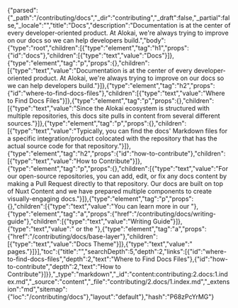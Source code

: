 {"parsed":{"_path":"/contributing/docs","_dir":"contributing","_draft":false,"_partial":false,"_locale":"","title":"Docs","description":"Documentation is at the center of every developer-oriented product. At Alokai, we're always trying to improve on our docs so we can help developers build.","body":{"type":"root","children":[{"type":"element","tag":"h1","props":{"id":"docs"},"children":[{"type":"text","value":"Docs"}]},{"type":"element","tag":"p","props":{},"children":[{"type":"text","value":"Documentation is at the center of every developer-oriented product. At Alokai, we're always trying to improve on our docs so we can help developers build."}]},{"type":"element","tag":"h2","props":{"id":"where-to-find-docs-files"},"children":[{"type":"text","value":"Where to Find Docs Files"}]},{"type":"element","tag":"p","props":{},"children":[{"type":"text","value":"Since the Alokai ecosystem is structured with multiple repositories, this docs site pulls in content from several different sources."}]},{"type":"element","tag":"p","props":{},"children":[{"type":"text","value":"Typically, you can find the docs' Markdown files for a specific integration/product colocated with the repository that has the actual source code for that repository."}]},{"type":"element","tag":"h2","props":{"id":"how-to-contribute"},"children":[{"type":"text","value":"How to Contribute"}]},{"type":"element","tag":"p","props":{},"children":[{"type":"text","value":"For our open-source repositories, you can add, edit, or fix any docs content by making a Pull Request directly to that repository. Our docs are built on top of Nuxt Content and we have prepared multiple components to create visually-engaging docs."}]},{"type":"element","tag":"p","props":{},"children":[{"type":"text","value":"You can learn more in our "},{"type":"element","tag":"a","props":{"href":"/contributing/docs/writing-guide"},"children":[{"type":"text","value":"Writing Guide"}]},{"type":"text","value":" or the "},{"type":"element","tag":"a","props":{"href":"/contributing/docs/base-layer"},"children":[{"type":"text","value":"Docs Theme"}]},{"type":"text","value":" pages."}]}],"toc":{"title":"","searchDepth":5,"depth":2,"links":[{"id":"where-to-find-docs-files","depth":2,"text":"Where to Find Docs Files"},{"id":"how-to-contribute","depth":2,"text":"How to Contribute"}]}},"_type":"markdown","_id":"content:contributing:2.docs:1.index.md","_source":"content","_file":"contributing/2.docs/1.index.md","_extension":"md","sitemap":{"loc":"/contributing/docs"},"layout":"default"},"hash":"P68zPcYrMG"}